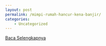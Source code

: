 ```yaml
---
layout: post
permalink: /mimpi-rumah-hancur-kena-banjir/
categories:
    - Uncategorized
---
```


[Baca Selengkapnya](/08)